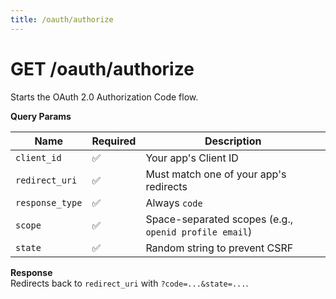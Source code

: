 ```yaml
---
title: /oauth/authorize
---
```


# GET /oauth/authorize

Starts the OAuth 2.0 Authorization Code flow.

**Query Params**

| Name | Required | Description |
| --- | --- | --- |
| `client_id` | ✅ | Your app's Client ID |
| `redirect_uri` | ✅ | Must match one of your app's redirects |
| `response_type` | ✅ | Always `code` |
| `scope` | ✅ | Space-separated scopes (e.g., `openid profile email`) |
| `state` | ✅ | Random string to prevent CSRF |

**Response**  
Redirects back to `redirect_uri` with `?code=...&state=...`.
